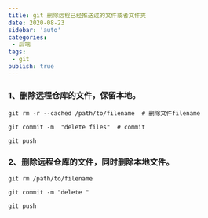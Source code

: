 ```yaml
---
title: git 删除远程已经推送过的文件或者文件夹
date: 2020-08-23
sidebar: 'auto'
categories:
 - 后端
tags:
 - git
publish: true
---
```


### 1、删除远程仓库的文件，保留本地。
```shell script
git rm -r --cached /path/to/filename  # 删除文件filename

git commit -m  "delete files"  # commit

git push
```

### 2、删除远程仓库的文件，同时删除本地文件。
```shell script
git rm /path/to/filename

git commit -m "delete "

git push
```